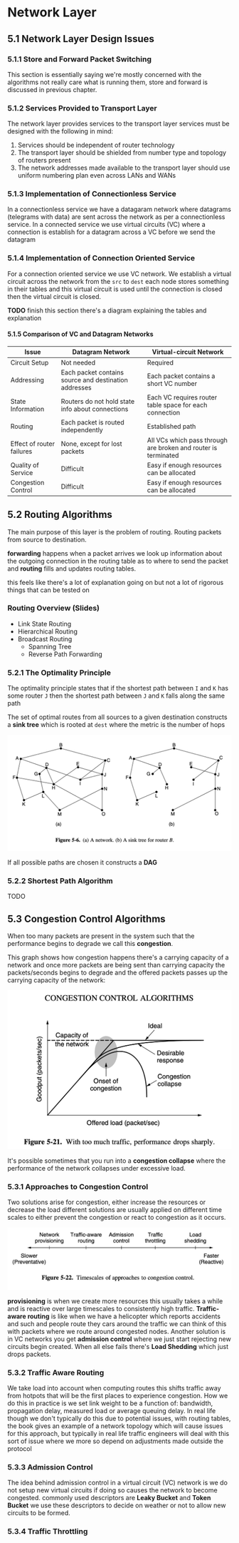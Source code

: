 # Network Layer

## 5.1 Network Layer Design Issues

### 5.1.1 Store and Forward Packet Switching

This section is essentially saying we're mostly concerned with the algorithms
not really care what is running them, store and forward is discussed in previous
chapter.

### 5.1.2 Services Provided to Transport Layer

The network layer provides services to the transport layer services must be designed with the following in mind:

1. Services should be independent of router technology
2. The transport layer should be shielded from number type and topology of routers present
3. The network addresses made available to the transport layer should use uniform numbering plan even across LANs and WANs

### 5.1.3 Implementation of Connectionless Service

In a connectionless service we have a datagaram network where datagrams
(telegrams with data) are sent across the network as per a connectionless
service. In a connected service we use virtual circuits (VC) where a connection
is establish for a datagram across a VC before we send the datagram

### 5.1.4 Implementation of Connection Oriented Service

For a connection oriented service we use VC network. We establish a virtual
circuit across the network from the `src` to `dest` each node stores something
in their tables and this virtual circuit is used until the connection is closed
then the virtual circuit is closed.

**TODO** finish this section there's a diagram explaining the tables and
explanation

#### 5.1.5 Comparison of VC and Datagram Networks

| **Issue** | **Datagram Network** | **Virtual-circuit Network** |
|---|---|---|
| Circuit Setup | Not needed | Required |
| Addressing | Each packet contains source and destination addresses | Each packet contains a short VC number |
| State Information | Routers do not hold state info about connections | Each VC requires router table space for each connection |
| Routing | Each packet is routed independently | Established path |
| Effect of router failures | None, except for lost packets | All VCs which pass through are broken and router is terminated |
| Quality of Service | Difficult | Easy if enough resources can be allocated |
| Congestion Control | Difficult | Easy if enough resources can be allocated |

## 5.2 Routing Algorithms

The main purpose of this layer is the problem of routing. Routing packets from
source to destination.

**forwarding** happens when a packet arrives we look up information about the
outgoing connection in the routing table as to where to send the packet and
**routing** fills and updates routing tables.

this feels like there's a lot of explanation going on but not a lot of rigorous
things that can be tested on

### Routing Overview (Slides)

- Link State Routing
- Hierarchical Routing
- Broadcast Routing
    - Spanning Tree
    - Reverse Path Forwarding

### 5.2.1 The Optimality Principle

The optimality principle states that if the shortest path between `I` and `K`
has some router `J` then the shortest path between `J` and `K` falls along the
same path

The set of optimal routes from all sources to a given destination constructs a
**sink tree** which is rooted at `dest` where the metric is the number of hops

![](static/sink_tree.png)

If all possible paths are chosen it constructs a **DAG**

### 5.2.2 Shortest Path Algorithm

TODO

## 5.3 Congestion Control Algorithms

When too many packets are present in the system such that the performance begins
to degrade we call this **congestion**.

This graph shows how congestion happens there's a carrying capacity of a network
and once more packets are being sent than carrying capacity the packets/seconds
begins to degrade and the offered packets passes up the carrying capacity of the
network:

![](static/carrying_capacity.png)

It's possible sometimes that you run into a **congestion collapse** where the
performance of the network collapses under excessive load.

### 5.3.1 Approaches to Congestion Control

Two solutions arise for congestion, either increase the resources or decrease
the load different solutions are usually applied on different time scales to
either prevent the congestion or react to congestion as it occurs.

![](static/timescale_congestion.png)

**provisioning** is when we create more resources this usually takes a while and
is reactive over large timescales to consistently high traffic. 
**Traffic-aware routing** is like when we have a helicopter which reports 
accidents and such and people route they cars around the traffic we can think of
this with packets where we route around congested nodes. Another solution is in
VC networks you get **admission control** where we just start rejecting new
circuits begin created. When all else fails there's **Load Shedding** which just
drops packets.

### 5.3.2 Traffic Aware Routing

We take load into account when computing routes this shifts traffic away from
hotpots that will be the first places to experience congestion. How we do this
in practice is we set link weight to be a function of: bandwidth, propagation
delay, measured load or average queuing delay. In real life though we don't
typically do this due to potential issues, with routing tables, the book gives
an example of a network topology which will cause issues for this approach, but
typically in real life traffic engineers will deal with this sort of issue where
we more so depend on adjustments made outside the protocol

### 5.3.3 Admission Control

The idea behind admission control in a virtual circuit (VC) network is we do not
setup new virtual circuits if doing so causes the network to become congested.
commonly used descriptors are **Leaky Bucket** and **Token Bucket**  we use
these descriptors to decide on weather or not to allow new circuits to be
formed.

### 5.3.4 Traffic Throttling


